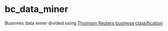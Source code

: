 # bc_data_miner
Businnes data miner divided using [Thomson Reuters business classification](https://en.wikipedia.org/wiki/Thomson_Reuters_Business_Classification)